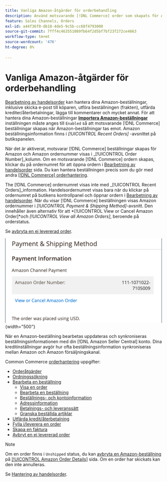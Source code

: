 ```yaml
---
title: Vanliga Amazon-åtgärder för orderbehandling
description: Använd motsvarande [!DNL Commerce] order som skapats för Amazon beställningar för att hantera orderaktivitet och -bearbetning i [!UICONTROL Commerce] Admin.
feature: Sales Channels, Orders
exl-id: a44f36f0-db18-4de5-9c5b-cc68f4793008
source-git-commit: 7fff4c463551089fb64f2d5bf7bf23f272ce4663
workflow-type: tm+mt
source-wordcount: '476'
ht-degree: 0%

---
```


# Vanliga Amazon-åtgärder för orderbehandling

[Bearbetning av handelsorder](https://experienceleague.adobe.com/docs/commerce-admin/stores-sales/order-management/orders/order-processing.html#process-an-order) kan hantera dina Amazon-beställningar, inklusive skicka e-post till köparen, utföra beställningen (frakten), utfärda krediter/återbetalningar, lägga till kommentarer och mycket annat. För att hantera dina Amazon-beställningar [**Importera Amazon-beställningar**](./order-settings.md) inställningen måste anges till `Enabled` så att motsvarande [!DNL Commerce] beställningar skapas när Amazon-beställningar tas emot. Amazon beställningsinformation finns i *[!UICONTROL Recent Orders]* -avsnittet på butikspanelen.

När det är aktiverat, motsvarar [!DNL Commerce] beställningar skapas för Amazon och Amazon ordernummer visas i _[!UICONTROL Order Number]_kolumn. Om en motsvarande [!DNL Commerce] ordern skapas, klickar du på ordernumret för att öppna ordern i [Bearbetning av handelsorder](https://experienceleague.adobe.com/docs/commerce-admin/stores-sales/order-management/orders/order-processing.html#process-an-order) sida. Du kan hantera beställningen precis som du gör med andra [[!DNL Commerce] orderhantering](https://experienceleague.adobe.com/docs/commerce-admin/stores-sales/order-management/orders/order-processing.html#process-an-order).

The [!DNL Commerce] ordernumret visas inte med _[!UICONTROL Recent Orders]_information. Handelsordernumret visas bara när du klickar på ordernumret på butikens kontrollpanel och öppnar ordern i [Bearbetning av handelsorder](https://experienceleague.adobe.com/docs/commerce-admin/stores-sales/order-management/orders/order-processing.html#process-an-order). När du visar [!DNL Commerce] beställningen visas Amazon ordernummer i *[!UICONTROL Payment & Shipping Method]*-avsnitt. Den innehåller även alternativ för att *[!UICONTROL View or Cancel Amazon Order]*och *[!UICONTROL View all Amazon Orders]*, beroende på orderstatus.

Se [avbryta en ej levererad order](./cancel-unshipped-order.md).

![Amazon orderinformation i handelsorder](assets/amazon-order-number-payment-info.png){width="500"}

När en Amazon-beställning bearbetas uppdateras och synkroniseras beställningsinformationen med din [!DNL Amazon Seller Central] konto. Dina kreditinställningar avgör hur ofta beställningsinformation synkroniseras mellan Amazon och Amazon försäljningskanal.

Common Commerce [orderhantering](https://experienceleague.adobe.com/docs/commerce-admin/stores-sales/order-management/orders/order-processing.html#process-an-order) uppgifter:

- [Orderåtgärder](https://experienceleague.adobe.com/docs/commerce-admin/stores-sales/order-management/orders/orders.html#actions)
- [Ordningssökning](https://experienceleague.adobe.com/docs/commerce-admin/stores-sales/order-management/orders/orders.html#order-search)
- [Bearbeta en beställning](https://experienceleague.adobe.com/docs/commerce-admin/stores-sales/order-management/orders/order-processing.html#process-an-order)
   - [Visa en order](https://experienceleague.adobe.com/docs/commerce-admin/stores-sales/order-management/orders/order-processing.html#process-an-order#view-an-order)
   - [Bearbeta en beställning](https://experienceleague.adobe.com/docs/commerce-admin/stores-sales/order-management/orders/order-processing.html#process-an-order#process-an-order)
   - [Beställnings- och kontoinformation](https://experienceleague.adobe.com/docs/commerce-admin/stores-sales/order-management/orders/order-processing.html#process-an-order#order-and-account-information)
   - [Adressinformation](https://experienceleague.adobe.com/docs/commerce-admin/stores-sales/order-management/orders/order-processing.html#process-an-order#address-information)
   - [Betalnings- och leveranssätt](https://experienceleague.adobe.com/docs/commerce-admin/stores-sales/order-management/orders/order-processing.html#process-an-order#payment--shipping-method)
   - [Granska beställda artiklar](https://experienceleague.adobe.com/docs/commerce-admin/stores-sales/order-management/orders/order-processing.html#process-an-order#review-items-ordered)
- [Utfärda kredit/återbetalning](https://experienceleague.adobe.com/docs/commerce-admin/stores-sales/order-management/credit-memos/credit-memo-create.html)
- [Fylla i/leverera en order](https://experienceleague.adobe.com/docs/commerce-admin/stores-sales/order-management/shipments.html#create-a-shipment)
- [Skapa en faktura](https://experienceleague.adobe.com/docs/commerce-admin/stores-sales/order-management/invoices.html#create-an-invoice)
- [Avbryt en ej levererad order](./cancel-unshipped-order.md)

>[!NOTE]
>
>Om en order finns i `Unshipped` status, du kan [avbryta en Amazon-beställning](./cancel-unshipped-order.md) på [[!UICONTROL Amazon Order Details]](./amazon-order-details.md) sida. Om en order har skickats kan den inte annulleras.

Se [Hantering av handelsorder](https://experienceleague.adobe.com/docs/commerce-admin/stores-sales/introduction.html#order-management-and-operations).
